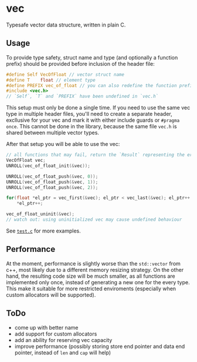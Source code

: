 # vec

Typesafe vector data structure, written in plain C.


## Usage

To provide type safety, struct name and type (and optionally a function prefix) should be provided before inclusion of the header file:
```c
#define Self VecOfFloat // vector struct name
#define T    float // element type
#define PREFIX vec_of_float // you can also redefine the function prefix to follow your naming style
#include <vec.h> 
// `Self`, `T` and `PREFIX` have been undefined in `vec.h`
```
This setup must only be done a single time. If you need to use the same vec type in multiple header files, you'll need to create a separate header, excllusive for your vec and mark it with either include guards or `#pragma once`. This cannot be done in the library, because the same file `vec.h` is shared between multiple vector types.

After that setup you will be able to use the vec:
```c
// all functions that may fail, return the `Result` representing the error that could occure you can use the `UNROLL` macro, which will return only if result is not equal to `Ok`
VecOfFloat vec;
UNROLL(vec_of_float_init(&vec));

UNROLL(vec_of_float_push(&vec, 0)); 
UNROLL(vec_of_float_push(&vec, 1)); 
UNROLL(vec_of_float_push(&vec, 2)); 

for(float *el_ptr = vec_first(&vec); el_ptr < vec_last(&vec); el_ptr++ ) 
    *el_ptr++;

vec_of_float_uninit(&vec); 
// watch out: using uninitialized vec may cause undefined behaviour
```

See [`test.c`](./test.c) for more examples.


## Performance

At the moment, performance is slightly worse than the `std::vector` from c++, most likely due to a different memory resizing strategy. On the other hand, the resulting code size will be much smaller, as all functions are implemented only once, instead of generating a new one for the every type. This make it suitable for more restricted enviroments (especially when custom allocators will be supported).


## ToDo
 - come up with better name 
 - add support for custom allocators
 - add an ability for reserving vec capacity
 - improve performance (possibly storing store end pointer and data end pointer, instead of `len` and `cap` will help)
